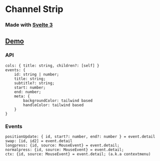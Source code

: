 # Channel Strip
### Made with [Svelte 3](https://svelte.dev/)

## [Demo](https://svelte-channel-strip.surge.sh/)

### API
```
cols: { title: string, children?: [self] }
events: {
    id: string | number;
    title: string;
    subtitle?: string;
    start: number;
    end: number;
    meta: {
        backgroundColor: tailwind based
        handleColor: tailwind based
    }
}
```

### Events

```
positionUpdate: { id, start?: number, end?: number } = event.detail
swap: [id, id2] = event.detail
longpress: {id, source: MouseEvent} = event.detail;
normalpress: {id, source: MouseEvent} = event.detail;
ctx: {id, source: MouseEvent} = event.detail; (a.k.a contextmenu)
```
